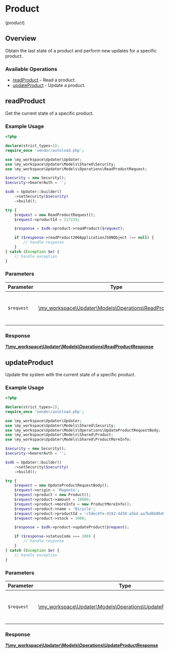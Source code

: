 # Product
(*product*)

## Overview

Obtain the last state of a product and perform new updates for a specific product.

### Available Operations

* [readProduct](#readproduct) - Read a product.
* [updateProduct](#updateproduct) - Update a product.

## readProduct

Get the current state of a specific product.

### Example Usage

```php
<?php

declare(strict_types=1);
require_once 'vendor/autoload.php';

use \my_workspace\Updater\Updater;
use \my_workspace\Updater\Models\Shared\Security;
use \my_workspace\Updater\Models\Operations\ReadProductRequest;

$security = new Security();
$security->bearerAuth = '';

$sdk = Updater::builder()
    ->setSecurity($security)
    ->build();

try {
    $request = new ReadProductRequest();
    $request->productId = 217234;

    $response = $sdk->product->readProduct($request);

    if ($response->readProduct200ApplicationJSONObject !== null) {
        // handle response
    }
} catch (Exception $e) {
    // handle exception
}
```

### Parameters

| Parameter                                                                                                   | Type                                                                                                        | Required                                                                                                    | Description                                                                                                 |
| ----------------------------------------------------------------------------------------------------------- | ----------------------------------------------------------------------------------------------------------- | ----------------------------------------------------------------------------------------------------------- | ----------------------------------------------------------------------------------------------------------- |
| `$request`                                                                                                  | [\my_workspace\Updater\Models\Operations\ReadProductRequest](../../models/operations/ReadProductRequest.md) | :heavy_check_mark:                                                                                          | The request object to use for the request.                                                                  |


### Response

**[?\my_workspace\Updater\Models\Operations\ReadProductResponse](../../models/operations/ReadProductResponse.md)**


## updateProduct

Update the system with the current state of a specific product.

### Example Usage

```php
<?php

declare(strict_types=1);
require_once 'vendor/autoload.php';

use \my_workspace\Updater\Updater;
use \my_workspace\Updater\Models\Shared\Security;
use \my_workspace\Updater\Models\Operations\UpdateProductRequestBody;
use \my_workspace\Updater\Models\Shared\Product;
use \my_workspace\Updater\Models\Shared\ProductMoreInfo;

$security = new Security();
$security->bearerAuth = '';

$sdk = Updater::builder()
    ->setSecurity($security)
    ->build();

try {
    $request = new UpdateProductRequestBody();
    $request->origin = 'Magento';
    $request->product = new Product();
    $request->product->amount = 10000;
    $request->product->moreInfo = new ProductMoreInfo();
    $request->product->name = 'Bicycle';
    $request->product->productId = 'c5dec4fe-4192-4d38-a5bd-aa7bd6b86499';
    $request->product->stock = 1000;

    $response = $sdk->product->updateProduct($request);

    if ($response->statusCode === 200) {
        // handle response
    }
} catch (Exception $e) {
    // handle exception
}
```

### Parameters

| Parameter                                                                                                               | Type                                                                                                                    | Required                                                                                                                | Description                                                                                                             |
| ----------------------------------------------------------------------------------------------------------------------- | ----------------------------------------------------------------------------------------------------------------------- | ----------------------------------------------------------------------------------------------------------------------- | ----------------------------------------------------------------------------------------------------------------------- |
| `$request`                                                                                                              | [\my_workspace\Updater\Models\Operations\UpdateProductRequestBody](../../models/operations/UpdateProductRequestBody.md) | :heavy_check_mark:                                                                                                      | The request object to use for the request.                                                                              |


### Response

**[?\my_workspace\Updater\Models\Operations\UpdateProductResponse](../../models/operations/UpdateProductResponse.md)**

